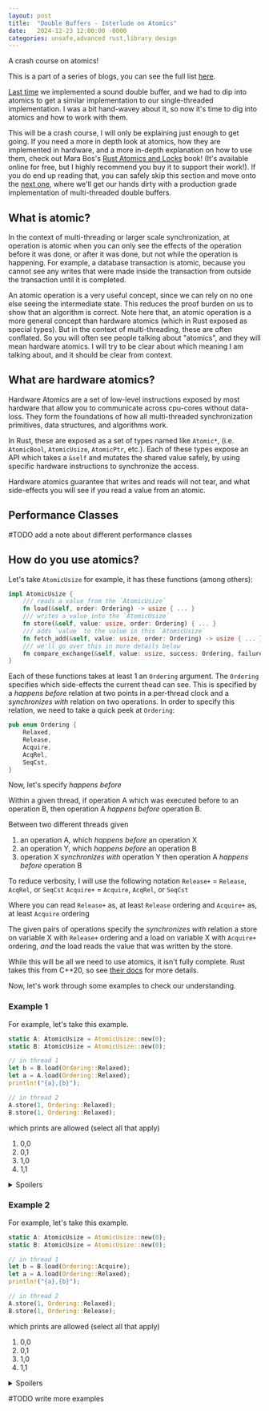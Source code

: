 ```yaml
---
layout: post
title:  "Double Buffers - Interlude on Atomics"
date:   2024-12-23 12:00:00 -0000
categories: unsafe,advanced rust,library design
---
```


A crash course on atomics!

This is a part of a series of blogs, you can see the full list [here](Double-Buffer-1.html).

[Last time](Double-Buffer-5.html) we implemented a sound double buffer, and we had to dip into
atomics to get a similar implementation to our single-threaded implementation. I was a bit hand-wavey
about it, so now it's time to dig into atomics and how to work with them.

This will be a crash course, I will only be explaining just enough to get going. If you need a more
in depth look at atomics, how they are implemented in hardware, and a more in-depth explanation on
how to use them, check out Mara Bos's [Rust Atomics and Locks](https://marabos.nl/atomics/) book!
(It's available online for free, but I highly recommend you buy it to support their work!).
If you do end up reading that, you can safely skip this section and move onto the [next one](Double-Buffer-7.html), where
we'll get our hands dirty with a production grade implementation of multi-threaded double buffers.

## What is atomic?

In the context of multi-threading or larger scale synchronization, at operation is atomic when
you can only see the effects of the operation before it was done, or after it was done, but not
while the operation is happening. For example, a database transaction is atomic, because
you cannot see any writes that were made inside the transaction from outside the transaction
until it is completed.

An atomic operation is a very useful concept, since we can rely on no one else seeing the
intermediate state. This reduces the proof burden on us to show that an algorithm is correct.
Note here that, an atomic operation is a more general concept than hardware atomics (which in Rust
exposed as special types). But in the context of multi-threading, these are often conflated.
So you will often see people talking about "atomics", and they will mean hardware atomics.
I will try to be clear about which meaning I am talking about, and it should be clear from context.

## What are hardware atomics?

Hardware Atomics are a set of low-level instructions exposed by most hardware that allow you to
communicate across cpu-cores without data-loss. They form the foundations of how all
multi-threaded synchronization primitives, data structures, and algorithms work.

In Rust, these are exposed as a set of types named like `Atomic*`, (i.e. `AtomicBool`, `AtomicUsize`, `AtomicPtr`, etc.).
Each of these types expose an API which takes a `&self` and mutates the shared value safely, by using specific hardware
instructions to synchronize the access.

Hardware atomics guarantee that writes and reads will not tear, and what side-effects you will
see if you read a value from an atomic. 

## Performance Classes

#TODO add a note about different performance classes

## How do you use atomics?

Let's take `AtomicUsize` for example, it has these functions (among others):

```rust
impl AtomicUsize {
    /// reads a value from the `AtomicUsize`
    fn load(&self, order: Ordering) -> usize { ... }
    /// writes a value into the `AtomicUsize`
    fn store(&self, value: usize, order: Ordering) { ... }
    /// adds `value` to the value in this `AtomicUsize`
    fn fetch_add(&self, value: usize, order: Ordering) -> usize { ... }
    /// we'll go over this in more details below
    fn compare_exchange(&self, value: usize, success: Ordering, failure: Ordering) -> Result<usize, usize> { ... }
}
```

Each of these functions takes at least 1 an `Ordering` argument. The `Ordering`
specifies which side-effects the current thead can see. This is specified by
a *happens before* relation at two points in a per-thread clock and a *synchronizes with*
relation on two operations. In order to
specify this relation, we need to take a quick peek at `Ordering`:

```rust
pub enum Ordering {
    Relaxed,
    Release,
    Acquire,
    AcqRel,
    SeqCst,
}
```

Now, let's specify *happens before*

Within a given thread, if operation A which was executed before to an operation B,
then operation A *happens before* operation B.

Between two different threads given
 1. an operation A, which *happens before* an operation X
 2. an operation Y, which *happens before* an operation B
 3. operation X *synchronizes with* operation Y
then operation A *happens before* operation B

To reduce verbosity, I will use the following notation
`Release+` = `Release`, `AcqRel`, or `SeqCst`
`Acquire+` = `Acquire`, `AcqRel`, or `SeqCst`

Where you can read `Release+` as, at least `Release` ordering and  `Acquire+` as, at least `Acquire` ordering

The given pairs of operations specify the *synchronizes with* relation
a store on variable X with `Release+` ordering and a load on variable X with `Acquire+` ordering,
*and* the load reads the value that was written by the store.

While this will be all we need to use atomics, it isn't fully complete. Rust takes this from C++20, so see
[their docs](https://en.cppreference.com/w/cpp/atomic/memory_order) for more details.

Now, let's work through some examples to check our understanding.

### Example 1

For example, let's take this example.
```rust
static A: AtomicUsize = AtomicUsize::new(0);
static B: AtomicUsize = AtomicUsize::new(0);

// in thread 1
let b = B.load(Ordering::Relaxed);
let a = A.load(Ordering::Relaxed);
println!("{a},{b}");

// in thread 2
A.store(1, Ordering::Relaxed);
B.store(1, Ordering::Relaxed);
```
which prints are allowed (select all that apply)
1. 0,0
2. 0,1
3. 1,0
4. 1,1

<details> <summary> Spoilers </summary>

All of them! Since we are using `Relaxed`, the only thing that's guaranteed is that
the wries won't tear. In particular, we don't get any guarantees about which store
we will see in thread 1. 

</details>

### Example 2

For example, let's take this example.
```rust
static A: AtomicUsize = AtomicUsize::new(0);
static B: AtomicUsize = AtomicUsize::new(0);

// in thread 1
let b = B.load(Ordering::Acquire);
let a = A.load(Ordering::Relaxed);
println!("{a},{b}");

// in thread 2
A.store(1, Ordering::Relaxed);
B.store(1, Ordering::Release);
```
which prints are allowed (select all that apply)
1. 0,0
2. 0,1
3. 1,0
4. 1,1

<details> <summary> Spoilers </summary>

Option 3 is impossible now, because if we see <code>b == 1</code> then we
are guaranteed to see the write to <code>A</code> because
<ol>
<li> the store to A is executed before the store to B in thread 2 </li>
<li> the load from B is executed before the load from A in thread 1 </li>
<li> the load from B in thread 1 <i>synchronizes with</i> the store to B in thread 2 if we read 1 </li>
</ol>

</details>

#TODO write more examples